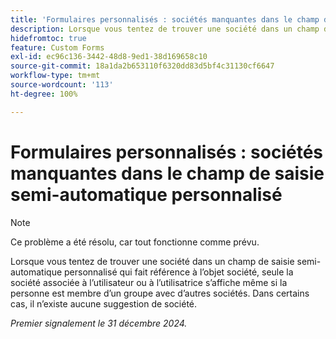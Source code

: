 ```yaml
---
title: 'Formulaires personnalisés : sociétés manquantes dans le champ de saisie semi-automatique personnalisé'
description: Lorsque vous tentez de trouver une société dans un champ de saisie semi-automatique personnalisé qui fait référence à l’objet société, seule la société associée à l’utilisateur ou à l’utilisatrice s’affiche même si la personne est membre d’un groupe avec d’autres sociétés. Dans certains cas, il n’existe aucune suggestion de société.
hidefromtoc: true
feature: Custom Forms
exl-id: ec96c136-3442-48d8-9ed1-38d169658c10
source-git-commit: 18a1da2b653110f6320dd83d5bf4c31130cf6647
workflow-type: tm+mt
source-wordcount: '113'
ht-degree: 100%

---
```


# Formulaires personnalisés : sociétés manquantes dans le champ de saisie semi-automatique personnalisé

>[!NOTE]
>
>Ce problème a été résolu, car tout fonctionne comme prévu.

Lorsque vous tentez de trouver une société dans un champ de saisie semi-automatique personnalisé qui fait référence à l’objet société, seule la société associée à l’utilisateur ou à l’utilisatrice s’affiche même si la personne est membre d’un groupe avec d’autres sociétés. Dans certains cas, il n’existe aucune suggestion de société.

_Premier signalement le 31 décembre 2024._
